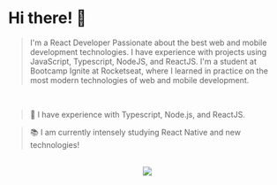 # Hi there! :wave:

> I'm a React Developer Passionate about the best web and mobile development technologies. I have experience with projects using JavaScript, Typescript, NodeJS, and ReactJS. I'm a student at Bootcamp Ignite at Rocketseat, where I learned in practice on the most modern technologies of web and mobile development.
<br>

> :seedling: I have experience with Typescript, Node.js, and ReactJS.

> :books: I am currently intensely studying React Native and new technologies!
<br>

<div align="center">
<img max-width="500" src="https://user-images.githubusercontent.com/89322549/131285267-559fa518-0e05-4f2d-9830-e6fa6c6fb4cc.gif"/>
 </div>



